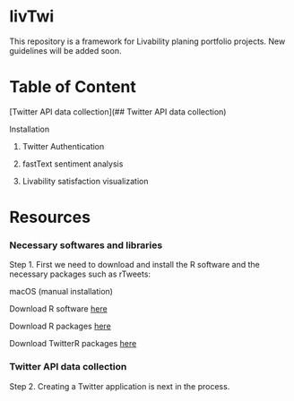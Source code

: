 # livTwi
This repository is a framework for Livability planing portfolio projects. New guidelines will be added soon.

# Table of Content
[Twitter API data collection](## Twitter API data collection)

Installation 

1. Twitter Authentication

2. fastText sentiment analysis

3. Livability satisfaction visualization

# Resources


### Necessary softwares and libraries

Step 1. First we need to download and install the R software and the necessary packages such as rTweets:

macOS (manual installation)

Download R software [here](https://cran.r-project.org/bin/macosx/)

Download R packages [here](https://cran.r-project.org/web/packages/nat/vignettes/Installation.html)

Download TwitterR packages [here]( )

### Twitter API data collection

Step 2. Creating a Twitter application is next in the process.

